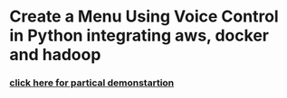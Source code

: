 # Create a Menu Using Voice Control in Python integrating aws, docker and hadoop

### [click here for partical demonstartion](https://www.linkedin.com/posts/kalla-kruparaju-9b0790148_arth-rightarth-arth2020-activity-6738116504358924288-gdYb)
